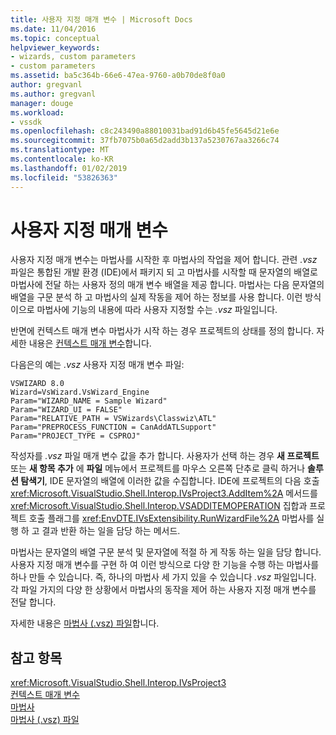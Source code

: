```yaml
---
title: 사용자 지정 매개 변수 | Microsoft Docs
ms.date: 11/04/2016
ms.topic: conceptual
helpviewer_keywords:
- wizards, custom parameters
- custom parameters
ms.assetid: ba5c364b-66e6-47ea-9760-a0b70de8f0a0
author: gregvanl
ms.author: gregvanl
manager: douge
ms.workload:
- vssdk
ms.openlocfilehash: c8c243490a88010031bad91d6b45fe5645d21e6e
ms.sourcegitcommit: 37fb7075b0a65d2add3b137a5230767aa3266c74
ms.translationtype: MT
ms.contentlocale: ko-KR
ms.lasthandoff: 01/02/2019
ms.locfileid: "53826363"
---
```

# <a name="custom-parameters"></a>사용자 지정 매개 변수
사용자 지정 매개 변수는 마법사를 시작한 후 마법사의 작업을 제어 합니다. 관련 *.vsz* 파일은 통합된 개발 환경 (IDE)에서 패키지 되 고 마법사를 시작할 때 문자열의 배열로 마법사에 전달 하는 사용자 정의 매개 변수 배열을 제공 합니다. 마법사는 다음 문자열의 배열을 구문 분석 하 고 마법사의 실제 작동을 제어 하는 정보를 사용 합니다. 이런 방식이으로 마법사에 기능의 내용에 따라 사용자 지정할 수는 *.vsz* 파일입니다.  
  
 반면에 컨텍스트 매개 변수 마법사가 시작 하는 경우 프로젝트의 상태를 정의 합니다. 자세한 내용은 [컨텍스트 매개 변수](../../extensibility/internals/context-parameters.md)합니다.  
  
 다음은의 예는 *.vsz* 사용자 지정 매개 변수 파일:  
  
```  
VSWIZARD 8.0  
Wizard=VsWizard.VsWizard_Engine  
Param="WIZARD_NAME = Sample Wizard"  
Param="WIZARD_UI = FALSE"  
Param="RELATIVE_PATH = VSWizards\Classwiz\ATL"  
Param="PREPROCESS_FUNCTION = CanAddATLSupport"  
Param="PROJECT_TYPE = CSPROJ"  
```  
  
 작성자를 *.vsz* 파일 매개 변수 값을 추가 합니다. 사용자가 선택 하는 경우 **새 프로젝트** 또는 **새 항목 추가** 에 **파일** 메뉴에서 프로젝트를 마우스 오른쪽 단추로 클릭 하거나 **솔루션 탐색기**, IDE 문자열의 배열에 이러한 값을 수집합니다. IDE에 프로젝트의 다음 호출 <xref:Microsoft.VisualStudio.Shell.Interop.IVsProject3.AddItem%2A> 메서드를 <xref:Microsoft.VisualStudio.Shell.Interop.VSADDITEMOPERATION> 집합과 프로젝트 호출 플래그를 <xref:EnvDTE.IVsExtensibility.RunWizardFile%2A> 마법사를 실행 하 고 결과 반환 하는 일을 담당 하는 메서드.  
  
 마법사는 문자열의 배열 구문 분석 및 문자열에 적절 하 게 작동 하는 일을 담당 합니다. 사용자 지정 매개 변수를 구현 하 여 이런 방식으로 다양 한 기능을 수행 하는 마법사를 하나 만들 수 있습니다. 즉, 하나의 마법사 세 가지 있을 수 있습니다 *.vsz* 파일입니다. 각 파일 가지의 다양 한 상황에서 마법사의 동작을 제어 하는 사용자 지정 매개 변수를 전달 합니다.  
  
 자세한 내용은 [마법사 (.vsz) 파일](../../extensibility/internals/wizard-dot-vsz-file.md)합니다.  
  
## <a name="see-also"></a>참고 항목  
 <xref:Microsoft.VisualStudio.Shell.Interop.IVsProject3>   
 [컨텍스트 매개 변수](../../extensibility/internals/context-parameters.md)   
 [마법사](../../extensibility/internals/wizards.md)   
 [마법사 (.vsz) 파일](../../extensibility/internals/wizard-dot-vsz-file.md)